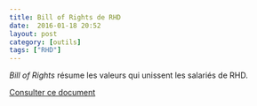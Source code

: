 ```yaml
---
title: Bill of Rights de RHD
date:  2016-01-18 20:52
layout: post
category: [outils]
tags: ["RHD"]
---
```


*Bill of Rights* résume les valeurs qui unissent les salariés de RHD.

[Consulter ce document](http://www.rhd.org/docs/default-source/docs/RHDBillofRights.pdf)
